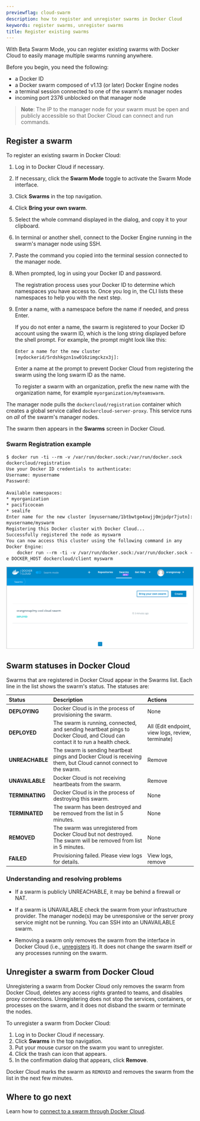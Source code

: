 ```yaml
---
previewflag: cloud-swarm
description: how to register and unregister swarms in Docker Cloud
keywords: register swarms, unregister swarms
title: Register existing swarms
---
```


With Beta Swarm Mode, you can register existing
swarms with Docker Cloud to easily
manage multiple swarms running anywhere.

Before you begin, you need the following:

- a Docker ID
- a Docker swarm composed of v1.13 (or later) Docker Engine nodes
- a terminal session connected to one of the swarm's manager nodes
- incoming port 2376 unblocked on that manager node

> **Note**: The IP to the manager node for your swarm must be open and publicly accessible so that Docker Cloud can connect and run commands.

## Register a swarm

To register an existing swarm in Docker Cloud:

1. Log in to Docker Cloud if necessary.
2. If necessary, click the **Swarm Mode** toggle to activate the Swarm Mode interface.
3. Click **Swarms** in the top navigation.
4. Click **Bring your own swarm**.
5. Select the whole command displayed in the dialog, and copy it to your clipboard.
6. In terminal or another shell, connect to the Docker Engine running in the swarm's manager node using SSH.
7. Paste the command you copied into the terminal session connected to the manager node.
8. When prompted, log in using your Docker ID and password.

    The registration process uses your Docker ID to determine which namespaces you have access to<!--are allowed to register the swarm under TODO:CLOUD-4079 -->. Once you log in, the CLI lists these namespaces to help you with the next step.

9.  Enter a name, with a namespace before the name if needed, and press Enter.

    If you do not enter a name, the swarm is registered to your Docker ID account using the swarm ID, which is the long string displayed before the shell prompt. For example, the prompt might look like this:

    ```none
    Enter a name for the new cluster [mydockerid/5rdshkgzn1sw016zimgckzx3j]:
    ```

    Enter a name at the prompt to prevent Docker Cloud from registering the swarm using the long swarm ID as the name.

    To register a swarm with an organization, prefix the new name with the organization name, for example `myorganization/myteamswarm`.

The manager node pulls the `dockercloud/registration` container which creates a
global service called `dockercloud-server-proxy`. This service runs on _all_ of
the swarm's manager nodes.

The swarm then appears in the **Swarms** screen in Docker Cloud.

### Swarm Registration example

```none
$ docker run -ti --rm -v /var/run/docker.sock:/var/run/docker.sock dockercloud/registration
Use your Docker ID credentials to authenticate:
Username: myusername
Password:

Available namespaces:
* myorganization
* pacificocean
* sealife
Enter name for the new cluster [myusername/1btbwtge4xwjj0mjpdpr7jutn]: myusername/myswarm
Registering this Docker cluster with Docker Cloud...
Successfully registered the node as myswarm
You can now access this cluster using the following command in any Docker Engine:
	docker run --rm -ti -v /var/run/docker.sock:/var/run/docker.sock -e DOCKER_HOST dockercloud/client myswarm
```

![List of swarms in Docker Cloud](images/cloud-swarms.png)

## Swarm statuses in Docker Cloud

Swarms that are registered in Docker Cloud appear in the Swarms list. Each line in the list shows the swarm's status. The statuses are:

|     Status     |                    Description                          | Actions |
|:---------------|:--------------------------------------------------------|:---------------------------------|
| **DEPLOYING**  | Docker Cloud is in the process of provisioning the swarm. | None |
| **DEPLOYED**   | The swarm is running, connected, and sending heartbeat pings to Docker Cloud, and Cloud can contact it to run a health check. | All (Edit endpoint, view logs, review, terminate) |
| **UNREACHABLE**        | The swarm is sending heartbeat pings and Docker Cloud is receiving them, but Cloud cannot connect to the swarm. | Remove |
| **UNAVAILABLE**        | Docker Cloud is not receiving heartbeats from the swarm. | Remove |
| **TERMINATING**        | Docker Cloud is in the process of destroying this swarm. | None |
| **TERMINATED**        | The swarm has been destroyed and be removed from the list in 5 minutes. | None |
| **REMOVED**        | The swarm was unregistered from Docker Cloud but not destroyed. The swarm will be removed from list in 5 minutes. | None |
| **FAILED**        | Provisioning failed. Please view logs for details. | View logs, remove |

### Understanding and resolving problems

* If a swarm is publicly UNREACHABLE, it may be behind a firewall or NAT.

* If a swarm is UNAVAILABLE check the swarm from your infrastructure provider. The manager node(s) may be unresponsive or the server proxy service might not be running. You can SSH into an UNAVAILABLE swarm.

* Removing a swarm only removes the swarm from the interface in Docker Cloud (i.e., [unregisters](#unregister-a-swarm-from-docker-cloud) it). It does not
change the swarm itself or any processes running on the swarm.

## Unregister a swarm from Docker Cloud

Unregistering a swarm from Docker Cloud only removes the swarm from Docker
Cloud, deletes any access rights granted to teams, and disables proxy
connections. Unregistering does not stop the services, containers, or processes on the swarm, and it does not disband the swarm or terminate the nodes.

To unregister a swarm from Docker Cloud:

1. Log in to Docker Cloud if necessary.
2. Click **Swarms** in the top navigation.
3. Put your mouse cursor on the swarm you want to unregister.
4. Click the trash can icon that appears.
5. In the confirmation dialog that appears, click **Remove**.

Docker Cloud marks the swarm as `REMOVED` and removes the swarm from the list in
the next few minutes.  

## Where to go next

Learn how to [connect to a swarm through Docker Cloud](connect-to-swarm.md).
